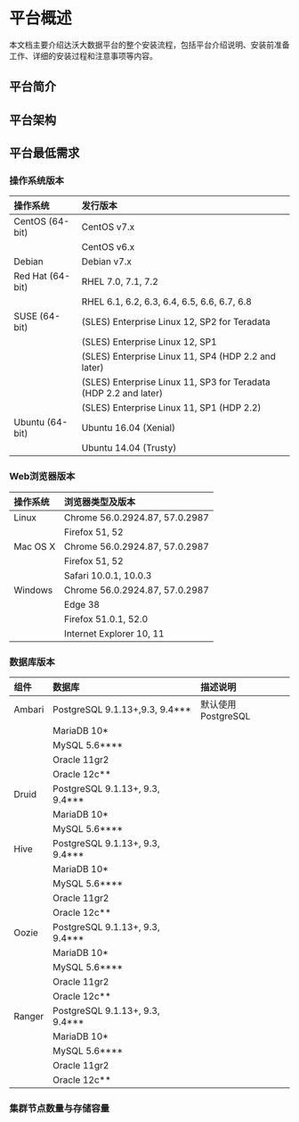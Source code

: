 # 平台概述
本文档主要介绍达沃大数据平台的整个安装流程，包括平台介绍说明、安装前准备工作、详细的安装过程和注意事项等内容。

## 平台简介

## 平台架构

## 平台最低需求
### 操作系统版本

|操作系统    |发行版本|
| :--- | :--- |
|CentOS (64-bit)    |CentOS v7.x  |
||CentOS v6.x  |
|Debian    |Debian v7.x|  
|Red Hat (64-bit)    |RHEL 7.0, 7.1, 7.2  |
||RHEL 6.1, 6.2, 6.3, 6.4, 6.5, 6.6, 6.7, 6.8  |
|SUSE (64-bit)    |(SLES) Enterprise Linux 12, SP2 for Teradata  |
||(SLES) Enterprise Linux 12, SP1  |
||(SLES) Enterprise Linux 11, SP4 (HDP 2.2 and later)  |
||(SLES) Enterprise Linux 11, SP3 for Teradata (HDP 2.2 and later) | 
||(SLES) Enterprise Linux 11, SP1 (HDP 2.2) |
|Ubuntu (64-bit)    |Ubuntu 16.04 (Xenial)  |
||Ubuntu 14.04 (Trusty)|

### Web浏览器版本

|操作系统	|浏览器类型及版本|
| :--- | :--- |
|Linux	|Chrome 56.0.2924.87, 57.0.2987|
||Firefox 51, 52|
|Mac OS X	|Chrome 56.0.2924.87, 57.0.2987|
||Firefox 51, 52|
||Safari 10.0.1, 10.0.3|
|Windows	|Chrome 56.0.2924.87, 57.0.2987|
||Edge 38|
||Firefox 51.0.1, 52.0|
||Internet Explorer 10, 11|

### 数据库版本
|组件 |数据库  |描述说明|
| :--- | :--- | :--- |
|Ambari |PostgreSQL 9.1.13+,9.3, 9.4***| 默认使用PostgreSQL|
||MariaDB 10*| |
||MySQL 5.6****| |
||Oracle 11gr2| |
||Oracle 12c**| |
|Druid	|PostgreSQL 9.1.13+, 9.3, 9.4***| |
||MariaDB 10*| |
||MySQL 5.6****| |
|Hive |PostgreSQL 9.1.13+, 9.3, 9.4***| |
||MariaDB 10*| |
||MySQL 5.6****| |
||Oracle 11gr2| |
||Oracle 12c**| |
|Oozie |PostgreSQL 9.1.13+, 9.3, 9.4***| |
||MariaDB 10*| |
||MySQL 5.6****| |
||Oracle 11gr2| |
||Oracle 12c**| |
|Ranger	|PostgreSQL 9.1.13+, 9.3, 9.4***| |
||MariaDB 10*| |
||MySQL 5.6****| |
||Oracle 11gr2| |
||Oracle 12c**| |

### 集群节点数量与存储容量

### 


